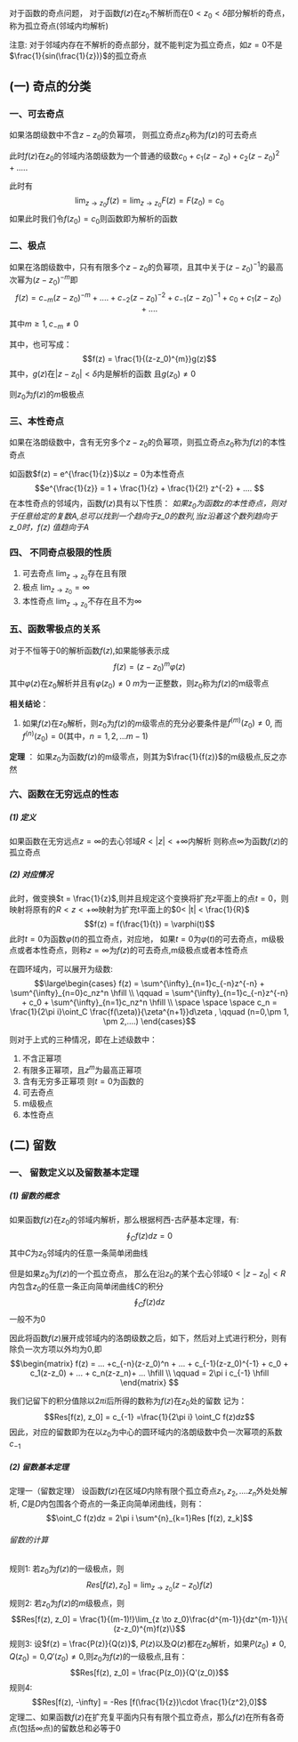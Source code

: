 对于函数的奇点问题，
对于函数$f(z)$在$z_0$不解析而在$0< z_0 < \delta$部分解析的奇点，称为孤立奇点(邻域内均解析)

注意: 对于邻域内存在不解析的奇点部分，就不能判定为孤立奇点，如$z = 0$不是
$\frac{1}{sin(\frac{1}{z})}$的孤立奇点

## (一) 奇点的分类
### 一、可去奇点

如果洛朗级数中不含$z-z_0$的负幂项， 则孤立奇点$z_0$称为$f(z)$的可去奇点

此时$f(z)$在$z_0$的邻域内洛朗级数为一个普通的级数$c_0 + c_1(z-z_0)+c_2(z-z_0)^2+.....$

此时有
$$\lim_{z\to z_0} f(z) = \lim_{z\to z_0} F(z) = F(z_0) = c_0$$
如果此时我们令$f(z_0) = c_0$则函数即为解析的函数

### 二、极点

如果在洛朗级数中，只有有限多个$z-z_0$的负幂项，且其中关于$(z-z_0)^{-1}$的最高次幂为$(z-z_0)^{-m}$即
$$f(z) = c_{-m} (z-z_0)^{-m } + .... + c_{-2}(z-z_0)^{-2} + c_{-1}(z-z_0)^{-1} + c_0 + c_1(z-z_0)+ ....$$
其中$m \geq 1, c_{-m} \neq 0$

其中，也可写成：
$$f(z) = \frac{1}{(z-z_0)^{m}}g(z)$$
其中，$g(z)$在$|z-z_0| < \delta$内是解析的函数
且$g(z_0)\neq 0$     

则$z_0$为$f(z)$的$m$极极点

### 三、本性奇点

如果在洛朗级数中，含有无穷多个$z-z_0$的负幂项，则孤立奇点$z_0$称为$f(z)$的本性奇点

如函数$f(z) = e^{\frac{1}{z}}$以$z=0$为本性奇点
$$e^{\frac{1}{z}} = 1 + \frac{1}{z} + \frac{1}{2!} z^{-2} + .... $$
在本性奇点的邻域内，函数$f(z)$具有以下性质：
*如果$z_0$为函数z的本性奇点，则对于任意给定的复数A,总可以找到一个趋向于z_0的数列,当z沿着这个数列趋向于z_0时，$f(z)$ 值趋向于A*

### 四、 不同奇点极限的性质
1. 可去奇点
$\lim_{z\to z_0}$存在且有限
2. 极点
$\lim_{z \to z_0} = \infty$
3. 本性奇点
$\lim_{z\to z_0}$不存在且不为$\infty$

### 五、函数零极点的关系

对于不恒等于0的解析函数$f(z)$,如果能够表示成
$$f(z) = (z-z_0)^{m} \varphi(z)$$
其中$\varphi(z)$在$z_0$解析并且有$\varphi(z_0) \neq 0$
$m$为一正整数，则$z_0$称为$f(z)$的m级零点


**相关结论**：
1. 如果$f(z)$在$z_0$解析，则$z_0$为$f(z)$的$m$级零点的充分必要条件是$f^{(m)}(z_0) \neq 0$, 而$f^{(n)}(z_0) = 0$(其中，$n = 1, 2,...m-1$)

**定理** ： 
如果$z_0$为函数$f(z)$的m级零点，则其为$\frac{1}{f(z)}$的m级极点,反之亦然

### 六、函数在无穷远点的性态

##### (1) 定义
如果函数在无穷远点$z = \infty$的去心邻域$R<|z| < +\infty$内解析
则称点$\infty$为函数$f(z)$的孤立奇点

##### (2) 对应情况
此时，做变换$t = \frac{1}{z}$,则并且规定这个变换将扩充$z$平面上的点$t = 0$，则映射将原有的$R<z<+\infty$映射为扩充t平面上的$0< |t| < \frac{1}{R}$
$$f(z) = f(\frac{1}{t}) = \varphi(t)$$
此时$t = 0$为函数$\varphi(t)$的孤立奇点，对应地，
如果$t=0$为$\varphi(t)$的可去奇点，m级极点或者本性奇点，则称$z=\infty$为$f(z)$的可去奇点,m级极点或者本性奇点

在圆环域内，可以展开为级数:
$$\large\begin{cases}
f(z) = \sum^{\infty}_{n=1}c_{-n}z^{-n} + \sum^{\infty}_{n=0}c_nz^n \hfill \\
\qquad = \sum^{\infty}_{n=1}c_{-n}z^{-n} + c_0 + \sum^{\infty}_{n=1}c_nz^n \hfill \\
\space \space \space c_n = \frac{1}{2\pi i}\oint_C \frac{f(\zeta)}{\zeta^{n+1}}d\zeta  , \qquad  (n=0,\pm 1, \pm 2,....)
\end{cases}$$

则对于上式的三种情况，即在上述级数中：
1) 不含正幂项
2) 有限多正幂项，且$z^m$为最高正幂项
3) 含有无穷多正幂项
则$t = 0$为函数的
1) 可去奇点
2) m级极点
3) 本性奇点


## (二) 留数

### 一、 留数定义以及留数基本定理
##### (1) 留数的概念
如果函数$f(z)$在$z_0$的邻域内解析，那么根据柯西-古萨基本定理，有:
$$\oint_C f(z)dz = 0$$
其中$C$为$z_0$邻域内的任意一条简单闭曲线

但是如果$z_0$为$f(z)$的一个孤立奇点， 那么在沿$z_0$的某个去心邻域$0<|z-z_0| < R$内包含$z_0$的任意一条正向简单闭曲线$C$的积分
$$\oint_C f(z)dz$$
一般不为0

因此将函数$f(z)$展开成邻域内的洛朗级数之后，如下，然后对上式进行积分，则有
除负一次方项以外均为0,即
$$\begin{matrix}
f(z) = ... +c_{-n}(z-z_0)^n + ... + c_{-1}(z-z_0)^{-1} + c_0 + c_1(z-z_0) + ... + c_n(z-z_n)+ ... \hfill \\
\qquad = 2\pi i c_{-1} \hfill
\end{matrix}
$$

我们记留下的积分值除以$2\pi i$后所得的数称为$f(z)$在$z_0$处的留数
记为：
$$Res[f(z), z_0] = c_{-1} =\frac{1}{2\pi i} \oint_C f(z)dz$$
因此，对应的留数即为在以$z_0$为中心的圆环域内的洛朗级数中负一次幂项的系数$c_{-1}$

##### (2) 留数基本定理

定理一（留数定理）
设函数$f(z)$在区域$D$内除有限个孤立奇点$z_1,z_2,....z_n$外处处解析, $C$是$D$内包围各个奇点的一条正向简单闭曲线，则有： 
$$\oint_C f(z)dz = 2\pi i \sum^{n}_{k=1}Res [f(z), z_k]$$

###### 留数的计算
规则1: 若$z_0$为$f(z)$的一级极点，则
$$Res[f(z), z_0] = \lim_{z\to z_0} (z-z_0) f(z)$$
规则2: 若$z_0$为$f(z)$的$m$级极点，则
$$Res[f(z), z_0] = \frac{1}{(m-1)!}\lim_{z \to z_0}\frac{d^{m-1}}{dz^{m-1}}\{ (z-z_0)^{m}f(z)\}$$
规则3: 设$f(z) = \frac{P(z)}{Q(z)}$, $P(z)$以及$Q(z)$都在$z_0$解析，如果$P(z_0) \neq 0$, $Q(z_0) = 0$,$Q'(z_0) \neq 0$,则$z_0$为$f(z)$的一级极点,且有：
$$Res[f(z), z_0] = \frac{P(z_0)}{Q'(z_0)}$$
规则4: 
$$Res[f(z), -\infty] = -Res [f(\frac{1}{z})\cdot \frac{1}{z^2},0]$$
定理二、如果函数$f(z)$在扩充复平面内只有有限个孤立奇点，那么$f(z)$在所有各奇点(包括$\infty$点)的留数总和必等于0